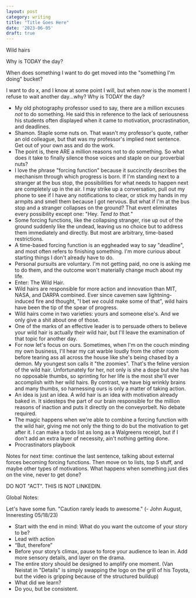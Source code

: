 ```yaml
---
layout: post
category: writing
title: "Title Goes Here"
date: '2023-06-05'
draft: true
---
```



Wild hairs

Why is TODAY the day?

When does something I want to do get moved into the "something I'm doing" bucket?

I want to do x, and I know at some point I will, but when _now_ is the moment I refuse to wait another day...why? Why is TODAY the day?

- My old photography professor used to say, there are a million excuses _not_ to do something. He said this in reference to the lack of seriousness his students often displayed when it came to motivation, procrastination, and deadlines. 
- Shamon. Staple some nuts on. That wasn't my professor's quote, rather an old colleague, but that was my professor's implied next sentence. Get out of your own ass and do the work.
- The point is, there ARE a million reasons not to do something. So what does it take to finally silence those voices and staple on our proverbial nuts? 
- I love the phrase "forcing function" because it succinctly describes the mechanism through which progress is born. If I'm standing next to a stranger at the bus stop, the possibilities for what needs to happen next are completely up in the air. I may strike up a conversation, pull out my phone to see if I have any notifications to clear, or stick my hands in my armpits and smell them because I got nervous. But what if I'm at the bus stop and a stranger collapses on the ground? That event eliminates every possibility except one: "Hey. _Tend to that._"
- Some forcing functions, like the collapsing stranger, rise up out of the ground suddenly like the undead, leaving us no choice but to address them immediately and directly. But most are arbitrary, time-based restrictions. 
- A time-based forcing function is an eggheaded way to say "deadline", and most often refers to finishing something. I'm more curious about starting things I don't already have to do.
- Personal pursuits are voluntary. I'm not getting paid, no one is asking me to do them, and the outcome won't materially change much about my life. 
- Enter: The Wild Hair. 
- Wild hairs are responsible for more action and innovation than MIT, NASA, and DARPA combined. Ever since cavemen saw lightning-induced fire and thought, "I bet _we_ could make some of that", wild hairs have been the tip of the spear of progress.
- Wild hairs come in two varieties: yours and someone else's. And we only give a shit about one of those. 
- One of the marks of an effective leader is to persuade others to believe your wild hair is actually their wild hair, but I'll leave the examination of that topic for another day.
- For now let's focus on ours. Sometimes, when I'm on the couch minding my own business, I'll hear my cat warble loudly from the other room before tearing ass all across the house like she's being chased by a demon. My youngest son calls it "the zoomies". That's the feline version of the wild hair. Unfortunately for her, not only is she a dope but she has no opposable thumbs, so sprinting for her life is the most she'll ever accomplish with her wild hairs. By contrast, we have big wrinkly brains and many thumbs, so harnessing ours is only a matter of taking action.
- An idea is just an idea. A wild hair is an idea with motivation already baked in. It sidesteps the part of our brain responsible for the million reasons of inaction and puts it directly on the conveyorbelt. No debate required. 
- The magic happens when we're able to combine a forcing function with the wild hair, giving me not only the thing to do but the motivation to get after it. I can make a todo list as long as a Walgreens receipt, but if I don't add an extra layer of necessity, ain't nothing getting done. 
- Procrastinators playbook

Notes for next time: continue the last sentence, talking about external forces becoming forcing functions. Then move on to lists, top 5 stuff, and maybe other types of motivations. What happens when something just dies on the vine, never to get done?


DO NOT "ACT". THIS IS NOT LINKEDIN.

Global Notes:

Let's have some fun. "Caution rarely leads to awesome." (- John August, Inneresting 05/18/23)

- Start with the end in mind: What do you want the outcome of your story to be?
- Lead with action
- “But, therefore”
- Before your story’s climax, pause to force your audience to lean in. Add more sensory details, and layer on the drama.
- The entire story should be designed to amplify one moment. (Van Neistat in "Details" is simply swapping the logo on the grill of his Toyota, but the video is gripping because of the structured buildup)
- What did we learn?
- Do you, but be consistent.
